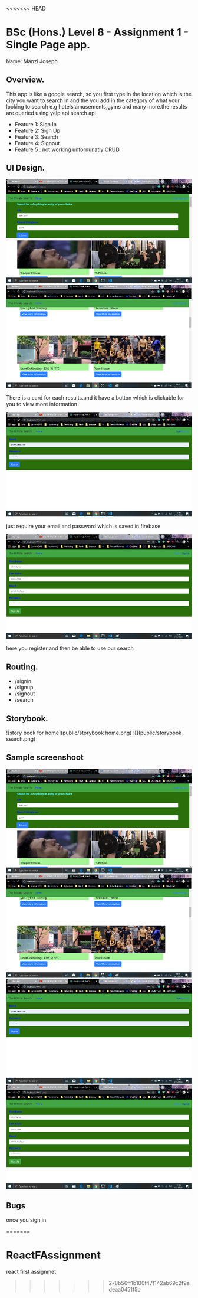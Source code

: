 <<<<<<< HEAD
# BSc (Hons.) Level 8 - Assignment 1 - Single Page app.

Name: Manzi Joseph

## Overview.

This app is like a google search, so you first type in the location which is the city you want to search in and the 
you add in the category of what your looking to search e.g hotels,amusements,gyms and many more.the results are queried using yelp api search api 

- Feature 1: Sign In
- Feature 2: Sign Up
- Feature 3: Search
- Feature 4: Signout
- Feature 5 : not working unfornunatly CRUD

## UI Design.
![search ](public/search.png)
![seachiing  results](public/search1.png)


There is a card for each results.and it have a button which is clickable for you to view more information

![sign in page](public/signin.png)

just require your email and password which is saved in firebase

![signup page](public/signup.png)

here you register and then be able to use our search

## Routing.

- /signin 
- /signup
- /signout
- /search

## Storybook.

![story book for home](public/storybook home.png)
![](public/storybook search.png)


## Sample screenshoot
![](public/search.png)
![](public/search1.png)
![](public/signin.png)
![](public/signup.png)


## Bugs
once you sign in 






=======
# ReactFAssignment
react first assignmet
>>>>>>> 278b56ff1b100f47f142ab69c2f9adeaa0451f5b
